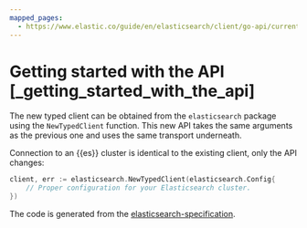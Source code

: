 ```yaml
---
mapped_pages:
  - https://www.elastic.co/guide/en/elasticsearch/client/go-api/current/_getting_started_with_the_api.html
---
```


# Getting started with the API [_getting_started_with_the_api]

The new typed client can be obtained from the `elasticsearch` package using the `NewTypedClient` function. This new API takes the same arguments as the previous one and uses the same transport underneath.

Connection to an {{es}} cluster is identical to the existing client, only the API changes:

```go
client, err := elasticsearch.NewTypedClient(elasticsearch.Config{
	// Proper configuration for your Elasticsearch cluster.
})
```

The code is generated from the [elasticsearch-specification](https://github.com/elastic/elasticsearch-specification).

